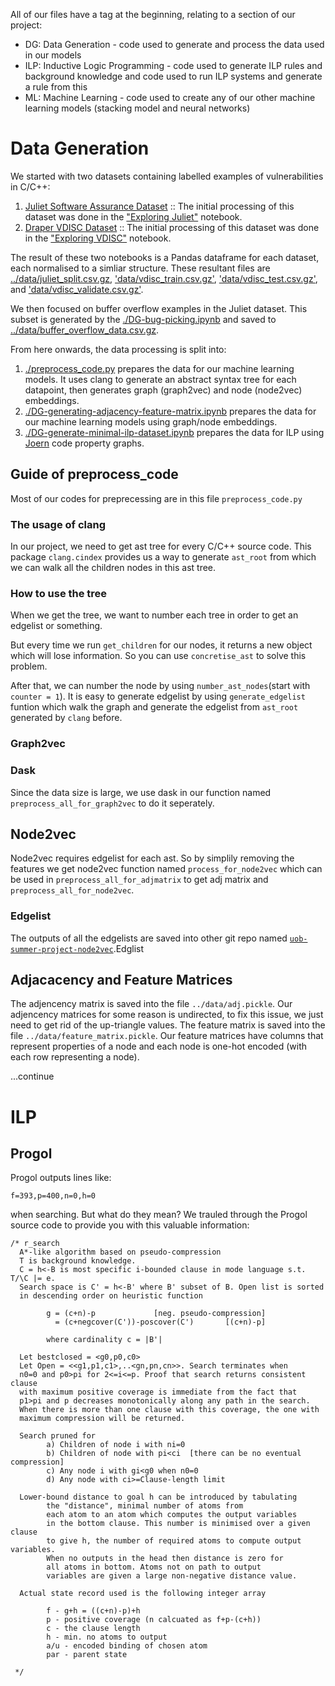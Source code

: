 All of our files have a tag at the beginning, relating to a section of our project:

  - DG: Data Generation - code used to generate and process the data used in our models
  - ILP: Inductive Logic Programming - code used to generate ILP rules and background knowledge and code used to run ILP systems and generate a rule from this
  - ML: Machine Learning - code used to create any of our other machine learning models (stacking model and neural networks)

# Data Generation

We started with two datasets containing labelled examples of vulnerabilities in C/C++:
  1. [Juliet Software Assurance Dataset](https://samate.nist.gov/SARD/testsuite.php) :: The initial processing of this dataset was done in the ["Exploring Juliet"](./DG-exploring-juliet.ipynb) notebook.
  2. [Draper VDISC Dataset](https://osf.io/d45bw/) :: The initial processing of this dataset was done in the ["Exploring VDISC"](./DG-exploring-vdisc.ipynb) notebook.
  
The result of these two notebooks is a Pandas dataframe for each dataset, each normalised to a simliar structure. These resultant files are [../data/juliet_split.csv.gz](../data/juliet_split.csv.gz), ['data/vdisc_train.csv.gz'](data/vdisc_train.csv.gz), ['data/vdisc_test.csv.gz'](data/vdisc_test.csv.gz), and ['data/vdisc_validate.csv.gz'](data/vdisc_validate.csv.gz).

We then focused on buffer overflow examples in the Juliet dataset. This subset is generated by the [./DG-bug-picking.ipynb](./DG-bug-picking.ipynb) and saved to [../data/buffer_overflow_data.csv.gz](../data/buffer_overflow_data.csv.gz).

From here onwards, the data processing is split into:
  1. [./preprocess_code.py](./preprocess_code.py) prepares the data for our machine learning models. It uses clang to generate an abstract syntax tree for each datapoint, then generates graph (graph2vec) and node (node2vec) embeddings.
  2. [./DG-generating-adjacency-feature-matrix.ipynb](./DG-generating-adjacency-feature-matrix.ipynb) prepares the data for our machine learning models using graph/node embeddings.
  2. [./DG-generate-minimal-ilp-dataset.ipynb](./DG-generate-minimal-ilp-dataset.ipynb]) prepares the data for ILP using  [Joern](https://joern.io/) code property graphs.


## Guide of preprocess_code
Most of our codes for preprecessing are in this file `preprocess_code.py`


### The usage of clang
In our project, we need to get ast tree for every C/C++ source code. This package `clang.cindex` provides us a way to generate `ast_root` from which we can walk all the children nodes in this ast tree.

### How to use the tree
When we get the tree, we want to number each tree in order to get an edgelist or something. 

But every time we run `get_children` for our nodes, it returns a new object which will lose information. So you can use `concretise_ast` to solve this problem. 

After that, we can number the node by using `number_ast_nodes`(start with `counter = 1`). It is easy to generate edgelist by using `generate_edgelist` funtion which walk the graph and generate the edgelist from `ast_root` generated by `clang` before.

### Graph2vec

### Dask
Since the data size is large, we use dask in our function named `preprocess_all_for_graph2vec` to do it seperately.

## Node2vec
Node2vec requires edgelist for each ast. So by simplily removing the features we get node2vec function named `process_for_node2vec` which can be used in `preprocess_all_for_adjmatrix` to get adj matrix and `preprocess_all_for_node2vec`.

### Edgelist
The outputs of all the edgelists are saved into other git repo named [`uob-summer-project-node2vec`](https://github.com/xihajun/uob-summer-project-node2vec).Edglist

## Adjacacency and Feature Matrices
The adjencency matrix is saved into the file `../data/adj.pickle`.
Our adjencency matrices for some reason is undirected, to fix this issue, we just need to get rid of the up-triangle values.
The feature matrix is saved into the file `../data/feature_matrix.pickle`.
Our feature matrices have columns that represent properties of a node and each node is one-hot encoded (with each row representing a node).


...continue


# ILP

## Progol

Progol outputs lines like:
```
f=393,p=400,n=0,h=0
```
when searching. But what do they mean? We trauled through the Progol source code to provide you with this valuable information:

```
/* r_search 
  A*-like algorithm based on pseudo-compression
  T is background knowledge.
  C = h<-B is most specific i-bounded clause in mode language s.t. T/\C |= e.
  Search space is C' = h<-B' where B' subset of B. Open list is sorted
  in descending order on heuristic function
  
        g = (c+n)-p             [neg. pseudo-compression]
          = (c+negcover(C'))-poscover(C')       [(c+n)-p]
  
        where cardinality c = |B'|
        
  Let bestclosed = <g0,p0,c0>
  Let Open = <<g1,p1,c1>,..<gn,pn,cn>>. Search terminates when
  n0=0 and p0>pi for 2<=i<=p. Proof that search returns consistent clause
  with maximum positive coverage is immediate from the fact that
  p1>pi and p decreases monotonically along any path in the search.
  When there is more than one clause with this coverage, the one with
  maximum compression will be returned.
  
  Search pruned for
        a) Children of node i with ni=0
        b) Children of node with pi<ci  [there can be no eventual compression]
        c) Any node i with gi<g0 when n0=0
        d) Any node with ci>=Clause-length limit

  Lower-bound distance to goal h can be introduced by tabulating
        the "distance", minimal number of atoms from
        each atom to an atom which computes the output variables
        in the bottom clause. This number is minimised over a given clause
        to give h, the number of required atoms to compute output variables.
        When no outputs in the head then distance is zero for
        all atoms in bottom. Atoms not on path to output
        variables are given a large non-negative distance value.
  
  Actual state record used is the following integer array
  
        f - g+h = ((c+n)-p)+h
        p - positive coverage (n calcuated as f+p-(c+h))
        c - the clause length
        h - min. no atoms to output
        a/u - encoded binding of chosen atom
        par - parent state
  
 */
```

